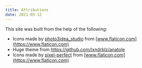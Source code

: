 ```yaml
---
title: Attributions
date: 2021-05-12
---
```


This site was built from the help of the following:

- Icons made by [photo3idea_studio](https://www.flaticon.com/authors/photo3idea-studio) from [www.flaticon.com](https://www.flaticon.com)
- Huge theme from https://github.com/lxndrblz/anatole
- Icons made by [pixel-perfect](https://www.flaticon.com/authors/pixel-perfect) from [www.flaticon.com](https://www.flaticon.com)